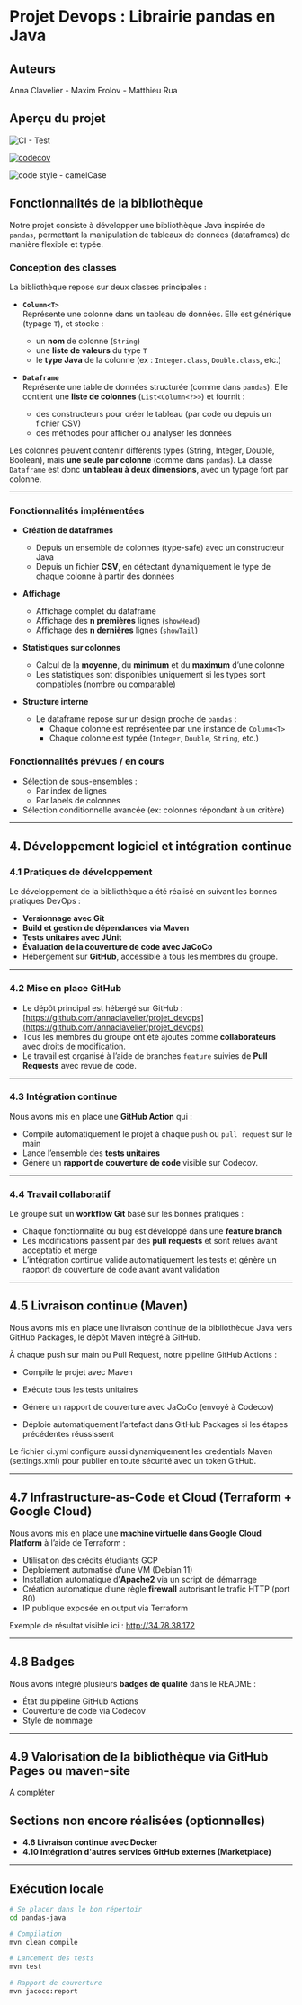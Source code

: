 # Projet Devops : Librairie pandas en Java

## Auteurs

Anna Clavelier - Maxim Frolov - Matthieu Rua

## Aperçu du projet

![CI - Test](https://github.com/annaclavelier/projet_devops/actions/workflows/ci.yml/badge.svg)

[![codecov](https://codecov.io/github/annaclavelier/projet_devops/graph/badge.svg?token=SIMDFJQSIH)](https://codecov.io/github/annaclavelier/projet_devops)

![code style - camelCase](https://img.shields.io/badge/code_style-camel_Case-blue)

## Fonctionnalités de la bibliothèque

Notre projet consiste à développer une bibliothèque Java inspirée de `pandas`, permettant la manipulation de tableaux de données (dataframes) de manière flexible et typée.

###  Conception des classes

La bibliothèque repose sur deux classes principales :

- **`Column<T>`**  
  Représente une colonne dans un tableau de données. Elle est générique (typage `T`), et stocke :
  - un **nom** de colonne (`String`)
  - une **liste de valeurs** du type `T`
  - le **type Java** de la colonne (ex : `Integer.class`, `Double.class`, etc.)

- **`Dataframe`**  
  Représente une table de données structurée (comme dans `pandas`). Elle contient une **liste de colonnes** (`List<Column<?>>`) et fournit :
  - des constructeurs pour créer le tableau (par code ou depuis un fichier CSV)
  - des méthodes pour afficher ou analyser les données

Les colonnes peuvent contenir différents types (String, Integer, Double, Boolean), mais **une seule par colonne** (comme dans `pandas`). La classe `Dataframe` est donc **un tableau à deux dimensions**, avec un typage fort par colonne.

---

###  Fonctionnalités implémentées

- **Création de dataframes**
  - Depuis un ensemble de colonnes (type-safe) avec un constructeur Java
  - Depuis un fichier **CSV**, en détectant dynamiquement le type de chaque colonne à partir des données

- **Affichage**
  - Affichage complet du dataframe
  - Affichage des **n premières** lignes (`showHead`)
  - Affichage des **n dernières** lignes (`showTail`)

- **Statistiques sur colonnes**
  - Calcul de la **moyenne**, du **minimum** et du **maximum** d’une colonne
  - Les statistiques sont disponibles uniquement si les types sont compatibles (nombre ou comparable)

- **Structure interne**
  - Le dataframe repose sur un design proche de `pandas` :
    - Chaque colonne est représentée par une instance de `Column<T>`
    - Chaque colonne est typée (`Integer`, `Double`, `String`, etc.)

### Fonctionnalités prévues / en cours

- Sélection de sous-ensembles :
  - Par index de lignes
  - Par labels de colonnes
- Sélection conditionnelle avancée (ex: colonnes répondant à un critère)

---


## 4. Développement logiciel et intégration continue

### 4.1 Pratiques de développement

Le développement de la bibliothèque a été réalisé en suivant les bonnes pratiques DevOps :
- **Versionnage avec Git**
- **Build et gestion de dépendances via Maven**
- **Tests unitaires avec JUnit**
- **Évaluation de la couverture de code avec JaCoCo**
- Hébergement sur **GitHub**, accessible à tous les membres du groupe.

---

### 4.2 Mise en place GitHub

- Le dépôt principal est hébergé sur GitHub : [https://github.com/annaclavelier/projet_devops](https://github.com/annaclavelier/projet_devops)
- Tous les membres du groupe ont été ajoutés comme **collaborateurs** avec droits de modification.
- Le travail est organisé à l’aide de branches `feature` suivies de **Pull Requests** avec revue de code.

---

### 4.3 Intégration continue

Nous avons mis en place une **GitHub Action** qui :
- Compile automatiquement le projet à chaque `push` ou `pull request` sur le main
- Lance l’ensemble des **tests unitaires**
- Génère un **rapport de couverture de code** visible sur Codecov.


---

### 4.4 Travail collaboratif

Le groupe suit un **workflow Git** basé sur les bonnes pratiques :
- Chaque fonctionnalité ou bug est développé dans une **feature branch**
- Les modifications passent par des **pull requests** et sont relues avant acceptatio et merge
- L’intégration continue valide automatiquement les tests et génère un rapport de couverture de code avant avant validation

---


## 4.5 Livraison continue (Maven)

Nous avons mis en place une livraison continue de la bibliothèque Java vers GitHub Packages, le dépôt Maven intégré à GitHub.

À chaque push sur main ou Pull Request, notre pipeline GitHub Actions :

- Compile le projet avec Maven

- Exécute tous les tests unitaires

- Génère un rapport de couverture avec JaCoCo (envoyé à Codecov)

- Déploie automatiquement l’artefact dans GitHub Packages si les étapes précédentes réussissent

Le fichier ci.yml configure aussi dynamiquement les credentials Maven (settings.xml) pour publier en toute sécurité avec un token GitHub.


---

## 4.7 Infrastructure-as-Code et Cloud (Terraform + Google Cloud)

Nous avons mis en place une **machine virtuelle dans Google Cloud Platform** à l’aide de Terraform :

- Utilisation des crédits étudiants GCP
- Déploiement automatisé d’une VM (Debian 11)
- Installation automatique d’**Apache2** via un script de démarrage
- Création automatique d’une règle **firewall** autorisant le trafic HTTP (port 80)
- IP publique exposée en output via Terraform

Exemple de résultat visible ici : http://34.78.38.172  


---

## 4.8 Badges

Nous avons intégré plusieurs **badges de qualité** dans le README :
- État du pipeline GitHub Actions 
- Couverture de code via Codecov 
- Style de nommage 

---

## 4.9 Valorisation de la bibliothèque via GitHub Pages ou maven-site

A compléter

## Sections non encore réalisées (optionnelles)

-  **4.6 Livraison continue avec Docker**
-  **4.10 Intégration d'autres services GitHub externes (Marketplace)**

---



## Exécution locale

```bash
# Se placer dans le bon répertoir
cd pandas-java

# Compilation
mvn clean compile

# Lancement des tests
mvn test

# Rapport de couverture
mvn jacoco:report